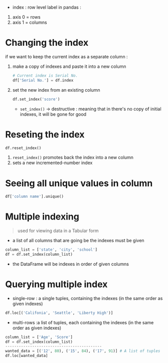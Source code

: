 - index : row level label
in pandas : 
1. axis 0 = rows
2. axis 1 = columns

# Changing the index 
if we want to keep the current index as a separate column : 
1. make a copy of indexes and paste it into a new column
	```python
	# Current index is Serial No.
	df['Serial No.'] = df.index
	```
2. set the new index from an existing column 
	```python
	df.set_index('score')
	```
	- `set_index()` -> destructive : meaning that in there's no copy of initial indexes, it will be gone for good
# Reseting the index 
```python
df.reset_index()
```
1. `reset_index()` promotes back the index into a new column
2. sets a new incremented-number index
# Seeing all unique values in column
```python
df['column name'].unique()
```

# Multiple indexing
> used for viewing data in a Tabular form
-  a list of all columns that are going be the indexes must be given
```python
column_list = ['state', 'city', 'school']
df = df.set_index(column_list)
```
- the DataFrame will be indexes in order of given columns

# Querying multiple index
- single-row : a single tuples, containing the indexes (in the same order as given indexes)
```python
df.loc[('Califonia', 'Seattle', 'Liberty High')]
```
- multi-rows :a list of tuples, each containing the indexes (in the same order as given indexes)
```python
column_list = ['Age', 'Score']
df = df.set_index(column_list)
-------------------------------------------
wanted_data = [('12', 80), ('15', 84), ('17', 91)] # A list of tuples
df.loc[wanted_data]
```

